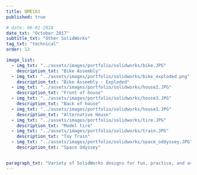 ```yaml
---
title: BME101
published: true

# date: 06-01-2018
date_txt: "October 2017"
subtitle_txt: "Other SolidWorks"
tag_txt: "technical"
order: 13

image_list:
  - img_txt: "../assets/images/portfolio/solidworks/bike.JPG"
    description_txt: "Bike Assembly"
  - img_txt: "../assets/images/portfolio/solidworks/bike_exploded.png"
    description_txt: "Bike Assembly - Exploded"
  - img_txt: "../assets/images/portfolio/solidworks/house2.JPG"
    description_txt: "Front of house"
  - img_txt: "../assets/images/portfolio/solidworks/house3.JPG"
    description_txt: "Back of house"
  - img_txt: "../assets/images/portfolio/solidworks/house1.JPG"
    description_txt: "Alternative House"
  - img_txt: "../assets/images/portfolio/solidworks/tire.JPG"
    description_txt: "Model tire"
  - img_txt: "../assets/images/portfolio/solidworks/train.JPG"
    description_txt: "Toy Train"
  - img_txt: "../assets/images/portfolio/solidworks/space_oddyssey.JPG"
    description_txt: "Space Odyssey"


paragraph_txt: "Variety of SolidWorks designs for fun, practice, and assignments."
---
```








